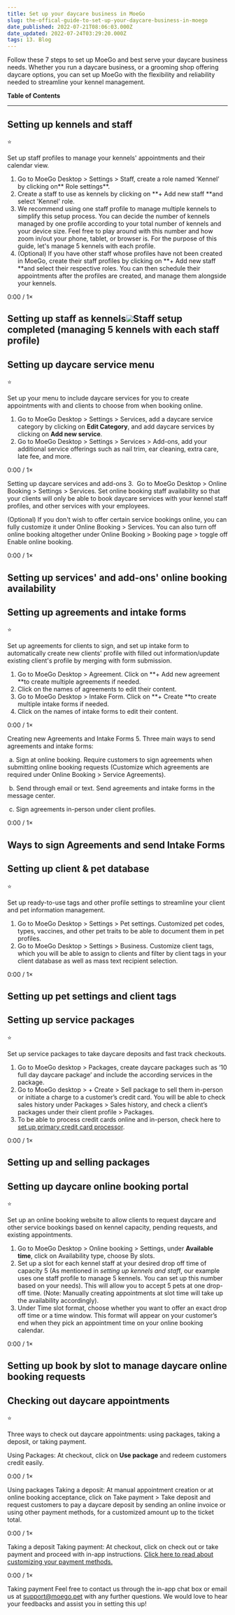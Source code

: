 ```yaml
---
title: Set up your daycare business in MoeGo
slug: the-offical-guide-to-set-up-your-daycare-business-in-moego
date_published: 2022-07-21T08:06:03.000Z
date_updated: 2022-07-24T03:29:20.000Z
tags: 13. Blog
---
```


Follow these 7 steps to set up MoeGo and best serve your daycare business needs. Whether you run a daycare business, or a grooming shop offering daycare options, you can set up MoeGo with the flexibility and reliability needed to streamline your kennel management.

**Table of Contents**

---

## Setting up kennels and staff

⭐

Set up staff profiles to manage your kennels' appointments and their calendar view.

1. Go to MoeGo Desktop > Settings > Staff, create a role named ‘Kennel’ by clicking on** Role settings**. 
2. Create a staff to use as kennels by clicking on **+ Add new staff **and select 'Kennel' role. 
3. We recommend using one staff profile to manage multiple kennels to simplify this setup process. You can decide the number of kennels managed by one profile according to your total number of kennels and your device size. Feel free to play around with this number and how zoom in/out your phone, tablet, or browser is. For the purpose of this guide, let's manage 5 kennels with each profile. 
4. (Optional) If you have other staff whose profiles have not been created in MoeGo, create their staff profiles by clicking on **+ Add new staff **and select their respective roles. You can then schedule their appointments after the profiles are created, and manage them alongside your kennels.

0:00
/
1&#215;

Setting up staff as kennels![](__GHOST_URL__/content/images/2022/07/CleanShot-2022-07-21-at-11.41.17-1.gif)Staff setup completed (managing 5 kennels with each staff profile)
---

## Setting up daycare service menu

⭐

Set up your menu to include daycare services for you to create appointments with and clients to choose from when booking online.

1. Go to MoeGo Desktop > Settings > Services, add a daycare service category by clicking on **Edit Category**, and add daycare services by clicking on **Add new service**.
2. Go to MoeGo Desktop > Settings > Services > Add-ons, add your additional service offerings such as nail trim, ear cleaning, extra care, late fee, and more. 

0:00
/
1&#215;

Setting up daycare services and add-ons
3.  Go to MoeGo Desktop > Online Booking > Settings > Services. Set online booking staff availability so that your clients will only be able to book daycare services with your kennel staff profiles, and other services with your employees.

(Optional) If you don't wish to offer certain service bookings online, you can fully customize it under Online Booking > Services. You can also turn off online booking altogether under Online Booking > Booking page > toggle off Enable online booking.

0:00
/
1&#215;

Setting up services' and add-ons' online booking availability
---

## Setting up agreements and intake forms

⭐

Set up agreements for clients to sign, and set up intake form to automatically create new clients' profile with filled out information/update existing client's profile by merging with form submission.

1. Go to MoeGo Desktop > Agreement. Click on **+ Add new agreement **to create multiple agreements if needed. 
2. Click on the names of agreements to edit their content. 
3. Go to MoeGo Desktop > Intake Form. Click on **+ Create **to create multiple intake forms if needed.
4. Click on the names of intake forms to edit their content.

0:00
/
1&#215;

Creating new Agreements and Intake Forms
5. Three main ways to send agreements and intake forms:

  a. Sign at online booking. Require customers to sign agreements when submitting online booking requests (Customize which agreements are required under Online Booking > Service Agreements).

  b. Send through email or text. Send agreements and intake forms in the message center.

  c. Sign agreements in-person under client profiles.

0:00
/
1&#215;

Ways to sign Agreements and send Intake Forms
---

## Setting up client & pet database

⭐

Set up ready-to-use tags and other profile settings to streamline your client and pet information management.

1. Go to MoeGo Desktop > Settings > Pet settings. Customized pet codes, types, vaccines, and other pet traits to be able to document them in pet profiles. 
2. Go to MoeGo Desktop > Settings > Business. Customize client tags, which you will be able to assign to clients and filter by client tags in your client database as well as mass text recipient selection.

0:00
/
1&#215;

Setting up pet settings and client tags
---

## Setting up service packages

⭐

Set up service packages to take daycare deposits and fast track checkouts.

1. Go to MoeGo desktop > Packages, create daycare packages such as ‘10 full day daycare package’ and include the according services in the package.
2. Go to MoeGo desktop > + Create > Sell package to sell them in-person or initiate a charge to a customer’s credit card. You will be able to check sales history under Packages > Sales history, and check a client’s packages under their client profile > Packages.
3. To be able to process credit cards online and in-person, check here to [set up primary credit card processor](__GHOST_URL__/set-up-credit-card-payment/).

0:00
/
1&#215;

Setting up and selling packages
---

## Setting up daycare online booking portal

⭐

Set up an online booking website to allow clients to request daycare and other service bookings based on kennel capacity, pending requests, and existing appointments.

1. Go to MoeGo Desktop > Online booking > Settings, under **Available time**, click on Availability type, choose By slots.
2. Set up a slot for each kennel staff at your desired drop off time of capacity 5 (As mentioned in *setting up kennels and staf*f, our example uses one staff profile to manage 5 kennels. You can set up this number based on your needs). This will allow you to accept 5 pets at one drop-off time. (Note: Manually creating appointments at slot time will take up the availability accordingly).
3. Under Time slot format, choose whether you want to offer an exact drop off time or a time window. This format will appear on your customer’s end when they pick an appointment time on your online booking calendar.

0:00
/
1&#215;

Setting up book by slot to manage daycare online booking requests
---

## Checking out daycare appointments

⭐

Three ways to check out daycare appointments: using packages, taking a deposit, or taking payment.

Using Packages: At checkout, click on **Use package** and redeem customers credit easily.

0:00
/
1&#215;

Using packages
Taking a deposit: At manual appointment creation or at online booking acceptance, click on Take payment > Take deposit and request customers to pay a daycare deposit by sending an online invoice or using other payment methods, for a customized amount up to the ticket total.

0:00
/
1&#215;

Taking a deposit
Taking payment: At checkout, click on check out or take payment and proceed with in-app instructions. [Click here to read about customizing your payment methods. ](__GHOST_URL__/set-up-payment-methods-2/)

0:00
/
1&#215;

Taking payment
Feel free to contact us through the in-app chat box or email us at support@moego.pet with any further questions. We would love to hear your feedbacks and assist you in setting this up!
